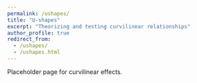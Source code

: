 ```yaml
---
permalink: /ushapes/
title: "U-shapes"
excerpt: "Theorizing and testing curvilinear relationships"
author_profile: true
redirect_from: 
  - /ushapes/
  - /ushapes.html
---
```


Placeholder page for curvilinear effects.
